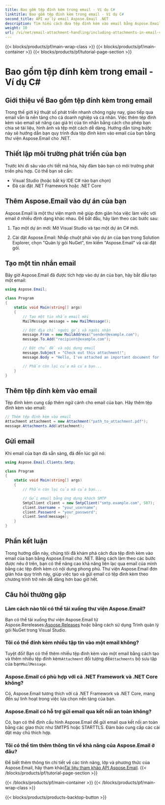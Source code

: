 ```yaml
---
title: Bao gồm tệp đính kèm trong email - Ví dụ C#
linktitle: Bao gồm tệp đính kèm trong email - Ví dụ C#
second_title: API xử lý email Aspose.Email .NET
description: Tìm hiểu cách đưa tệp đính kèm vào email bằng Aspose.Email for .NET. Hướng dẫn từng bước với ví dụ về mã C#.
weight: 10
url: /vi/net/email-attachment-handling/including-attachments-in-email-csharp-example/
---
```


{{< blocks/products/pf/main-wrap-class >}}
{{< blocks/products/pf/main-container >}}
{{< blocks/products/pf/tutorial-page-section >}}

# Bao gồm tệp đính kèm trong email - Ví dụ C#


## Giới thiệu về Bao gồm tệp đính kèm trong email

Trong thế giới kỹ thuật số phát triển nhanh chóng ngày nay, giao tiếp qua email vẫn là nền tảng cho cả doanh nghiệp và cá nhân. Việc thêm tệp đính kèm vào email sẽ nâng cao giá trị của tin nhắn bằng cách cho phép bạn chia sẻ tài liệu, hình ảnh và tệp một cách dễ dàng. Hướng dẫn từng bước này sẽ hướng dẫn bạn quy trình đưa tệp đính kèm vào email của bạn bằng thư viện Aspose.Email cho .NET.

## Thiết lập môi trường phát triển của bạn

Trước khi đi sâu vào chi tiết mã hóa, hãy đảm bảo bạn có môi trường phát triển phù hợp. Có thể bạn sẽ cần:

- Visual Studio (hoặc bất kỳ IDE C# nào bạn chọn)
- Đã cài đặt .NET Framework hoặc .NET Core

## Thêm Aspose.Email vào dự án của bạn

Aspose.Email là một thư viện mạnh mẽ giúp đơn giản hóa việc làm việc với email ở nhiều định dạng khác nhau. Để bắt đầu, hãy làm theo các bước sau:

1. Tạo một dự án mới: Mở Visual Studio và tạo một dự án C# mới.

2. Cài đặt Aspose.Email: Nhấp chuột phải vào dự án của bạn trong Solution Explorer, chọn "Quản lý gói NuGet", tìm kiếm "Aspose.Email" và cài đặt gói.

## Tạo một tin nhắn email

Bây giờ Aspose.Email đã được tích hợp vào dự án của bạn, hãy bắt đầu tạo một email:

```csharp
using Aspose.Email;

class Program
{
    static void Main(string[] args)
    {
        // Tạo một tin nhắn email mới
        MailMessage message = new MailMessage();

        // Đặt địa chỉ người gửi và người nhận
        message.From = new MailAddress("sender@example.com");
        message.To.Add("recipient@example.com");

        // Đặt chủ đề và nội dung email
        message.Subject = "Check out this attachment!";
        message.Body = "Hello, I've attached an important document for you.";

        // Phần còn lại của mã của bạn...
    }
}
```

## Thêm tệp đính kèm vào email

Tệp đính kèm cung cấp thêm ngữ cảnh cho email của bạn. Hãy thêm tệp đính kèm vào email:

```csharp
// Thêm tệp đính kèm vào email
Attachment attachment = new Attachment("path_to_attachment.pdf");
message.Attachments.Add(attachment);
```

## Gửi email

Khi email của bạn đã sẵn sàng, đã đến lúc gửi nó:

```csharp
using Aspose.Email.Clients.Smtp;

class Program
{
    static void Main(string[] args)
    {
        // Phần còn lại của mã của bạn...

        // Gửi email bằng ứng dụng khách SMTP
        SmtpClient client = new SmtpClient("smtp.example.com", 587);
        client.Username = "your_username";
        client.Password = "your_password";
        client.Send(message);
    }
}
```

## Phần kết luận

Trong hướng dẫn này, chúng tôi đã khám phá cách đưa tệp đính kèm vào email của bạn bằng Aspose.Email cho .NET. Bằng cách làm theo các bước được nêu ở trên, bạn có thể nâng cao khả năng liên lạc qua email của mình bằng các tệp đính kèm có nội dung phong phú. Thư viện Aspose.Email đơn giản hóa quy trình này, giúp việc tạo và gửi email có tệp đính kèm theo chương trình trở nên dễ dàng hơn bao giờ hết.

## Câu hỏi thường gặp

### Làm cách nào tôi có thể tải xuống thư viện Aspose.Email?

 Bạn có thể tải xuống thư viện Aspose.Email từ Aspose.Rereleases:[Aspose.Releases](https://releases.aspose.com/email/net/) hoặc bằng cách sử dụng Trình quản lý gói NuGet trong Visual Studio.

### Tôi có thể đính kèm nhiều tập tin vào một email không?

 Tuyệt đối! Bạn có thể thêm nhiều tệp đính kèm vào một email bằng cách tạo và thêm nhiều tệp đính kèm`Attachment` đối tượng để`Attachments` bộ sưu tập của bạn`MailMessage`.

### Aspose.Email có phù hợp với cả .NET Framework và .NET Core không?

Có, Aspose.Email tương thích với cả .NET Framework và .NET Core, mang đến sự linh hoạt trong việc lựa chọn nền tảng của bạn.

### Aspose.Email có hỗ trợ gửi email qua kết nối an toàn không?

Có, bạn có thể định cấu hình Aspose.Email để gửi email qua kết nối an toàn bằng các giao thức như SMTPS hoặc STARTTLS. Đảm bảo cung cấp các cài đặt máy chủ thích hợp.

### Tôi có thể tìm thêm thông tin về khả năng của Aspose.Email ở đâu?

 Để biết thêm thông tin chi tiết về các tính năng, lớp và phương thức của Aspose.Email, hãy tham khảo[Tài liệu tham khảo API Aspose.Email](https://reference.aspose.com/email/net/).
{{< /blocks/products/pf/tutorial-page-section >}}

{{< /blocks/products/pf/main-container >}}
{{< /blocks/products/pf/main-wrap-class >}}

{{< blocks/products/products-backtop-button >}}
